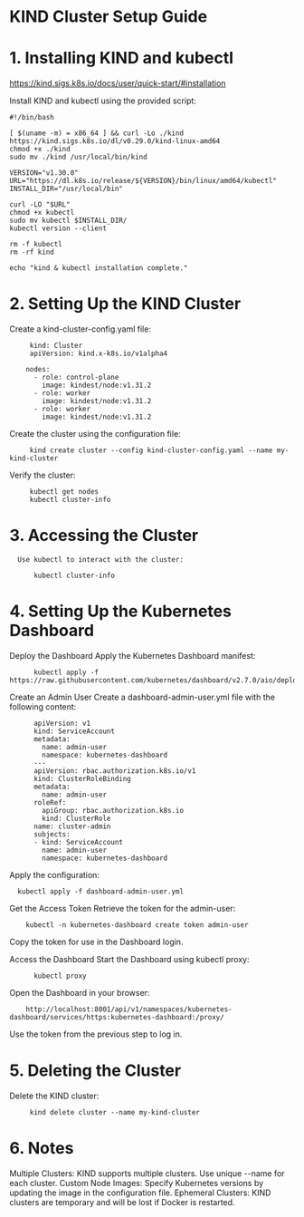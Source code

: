 # KIND Cluster Setup Guide

# 1. Installing KIND and kubectl

https://kind.sigs.k8s.io/docs/user/quick-start/#installation

Install KIND and kubectl using the provided script:

    #!/bin/bash

    [ $(uname -m) = x86_64 ] && curl -Lo ./kind https://kind.sigs.k8s.io/dl/v0.29.0/kind-linux-amd64
    chmod +x ./kind
    sudo mv ./kind /usr/local/bin/kind

    VERSION="v1.30.0"
    URL="https://dl.k8s.io/release/${VERSION}/bin/linux/amd64/kubectl"
    INSTALL_DIR="/usr/local/bin"

    curl -LO "$URL"
    chmod +x kubectl
    sudo mv kubectl $INSTALL_DIR/
    kubectl version --client

    rm -f kubectl
    rm -rf kind

    echo "kind & kubectl installation complete."

# 2. Setting Up the KIND Cluster

   Create a kind-cluster-config.yaml file:

         kind: Cluster
         apiVersion: kind.x-k8s.io/v1alpha4

        nodes:
          - role: control-plane
            image: kindest/node:v1.31.2
          - role: worker
            image: kindest/node:v1.31.2
          - role: worker
            image: kindest/node:v1.31.2

   Create the cluster using the configuration file:

         kind create cluster --config kind-cluster-config.yaml --name my-kind-cluster

   Verify the cluster:

         kubectl get nodes
         kubectl cluster-info

# 3. Accessing the Cluster

      Use kubectl to interact with the cluster:

          kubectl cluster-info

# 4. Setting Up the Kubernetes Dashboard

  Deploy the Dashboard Apply the Kubernetes Dashboard manifest:

          kubectl apply -f https://raw.githubusercontent.com/kubernetes/dashboard/v2.7.0/aio/deploy/recommended.yaml


  Create an Admin User Create a dashboard-admin-user.yml file with the following content:


        
          apiVersion: v1
          kind: ServiceAccount
          metadata:
            name: admin-user
            namespace: kubernetes-dashboard
          ---
          apiVersion: rbac.authorization.k8s.io/v1
          kind: ClusterRoleBinding
          metadata:
            name: admin-user
          roleRef:
            apiGroup: rbac.authorization.k8s.io
            kind: ClusterRole
          name: cluster-admin
          subjects:
          - kind: ServiceAccount
            name: admin-user
            namespace: kubernetes-dashboard

Apply the configuration:

      kubectl apply -f dashboard-admin-user.yml

Get the Access Token Retrieve the token for the admin-user:

        kubectl -n kubernetes-dashboard create token admin-user

Copy the token for use in the Dashboard login.

Access the Dashboard Start the Dashboard using kubectl proxy:

          kubectl proxy


Open the Dashboard in your browser:

        http://localhost:8001/api/v1/namespaces/kubernetes-dashboard/services/https:kubernetes-dashboard:/proxy/

Use the token from the previous step to log in.


# 5. Deleting the Cluster

   Delete the KIND cluster:

         kind delete cluster --name my-kind-cluster

# 6. Notes

   Multiple Clusters: KIND supports multiple clusters. Use unique --name for each cluster. Custom Node Images: Specify Kubernetes versions by 
   updating the image in the configuration file. Ephemeral Clusters: KIND clusters are temporary and will be lost if Docker is restarted.
